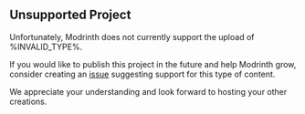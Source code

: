 ## Unsupported Project

Unfortunately, Modrinth does not currently support the upload of %INVALID_TYPE%.

If you would like to publish this project in the future and help Modrinth grow, consider creating an [issue](https://github.com/modrinth/code/issues) suggesting support for this type of content.

We appreciate your understanding and look forward to hosting your other creations.
